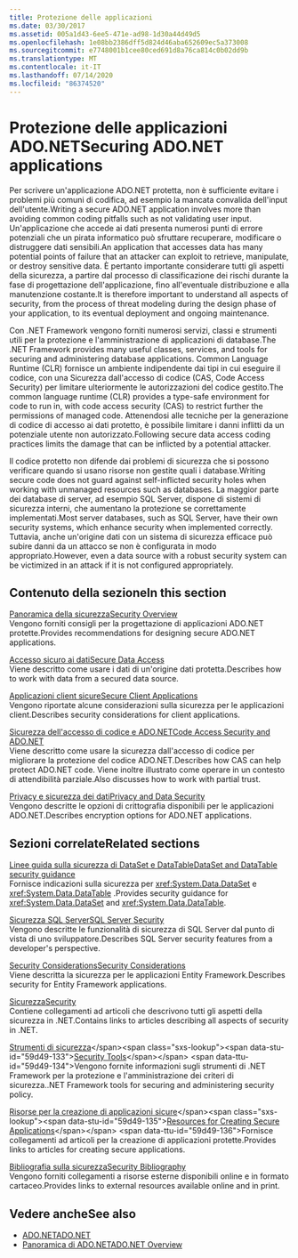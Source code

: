 ```yaml
---
title: Protezione delle applicazioni
ms.date: 03/30/2017
ms.assetid: 005a1d43-6ee5-471e-ad98-1d30a44d49d5
ms.openlocfilehash: 1e08bb2386dff5d824d46aba652609ec5a373008
ms.sourcegitcommit: e7748001b1cee80ced691d8a76ca814c0b02dd9b
ms.translationtype: MT
ms.contentlocale: it-IT
ms.lasthandoff: 07/14/2020
ms.locfileid: "86374520"
---
```

# <a name="securing-adonet-applications"></a><span data-ttu-id="59d49-102">Protezione delle applicazioni ADO.NET</span><span class="sxs-lookup"><span data-stu-id="59d49-102">Securing ADO.NET applications</span></span>

<span data-ttu-id="59d49-103">Per scrivere un'applicazione ADO.NET protetta, non è sufficiente evitare i problemi più comuni di codifica, ad esempio la mancata convalida dell'input dell'utente.</span><span class="sxs-lookup"><span data-stu-id="59d49-103">Writing a secure ADO.NET application involves more than avoiding common coding pitfalls such as not validating user input.</span></span> <span data-ttu-id="59d49-104">Un'applicazione che accede ai dati presenta numerosi punti di errore potenziali che un pirata informatico può sfruttare recuperare, modificare o distruggere dati sensibili.</span><span class="sxs-lookup"><span data-stu-id="59d49-104">An application that accesses data has many potential points of failure that an attacker can exploit to retrieve, manipulate, or destroy sensitive data.</span></span> <span data-ttu-id="59d49-105">È pertanto importante considerare tutti gli aspetti della sicurezza, a partire dal processo di classificazione dei rischi durante la fase di progettazione dell'applicazione, fino all'eventuale distribuzione e alla manutenzione costante.</span><span class="sxs-lookup"><span data-stu-id="59d49-105">It is therefore important to understand all aspects of security, from the process of threat modeling during the design phase of your application, to its eventual deployment and ongoing maintenance.</span></span>  
  
<span data-ttu-id="59d49-106">Con .NET Framework vengono forniti numerosi servizi, classi e strumenti utili per la protezione e l'amministrazione di applicazioni di database.</span><span class="sxs-lookup"><span data-stu-id="59d49-106">The .NET Framework provides many useful classes, services, and tools for securing and administering database applications.</span></span> <span data-ttu-id="59d49-107">Common Language Runtime (CLR) fornisce un ambiente indipendente dai tipi in cui eseguire il codice, con una Sicurezza dall'accesso di codice (CAS, Code Access Security) per limitare ulteriormente le autorizzazioni del codice gestito.</span><span class="sxs-lookup"><span data-stu-id="59d49-107">The common language runtime (CLR) provides a type-safe environment for code to run in, with code access security (CAS) to restrict further the permissions of managed code.</span></span> <span data-ttu-id="59d49-108">Attenendosi alle tecniche per la generazione di codice di accesso ai dati protetto, è possibile limitare i danni inflitti da un potenziale utente non autorizzato.</span><span class="sxs-lookup"><span data-stu-id="59d49-108">Following secure data access coding practices limits the damage that can be inflicted by a potential attacker.</span></span>  
  
<span data-ttu-id="59d49-109">Il codice protetto non difende dai problemi di sicurezza che si possono verificare quando si usano risorse non gestite quali i database.</span><span class="sxs-lookup"><span data-stu-id="59d49-109">Writing secure code does not guard against self-inflicted security holes when working with unmanaged resources such as databases.</span></span> <span data-ttu-id="59d49-110">La maggior parte dei database di server, ad esempio SQL Server, dispone di sistemi di sicurezza interni, che aumentano la protezione se correttamente implementati.</span><span class="sxs-lookup"><span data-stu-id="59d49-110">Most server databases, such as SQL Server, have their own security systems, which enhance security when implemented correctly.</span></span> <span data-ttu-id="59d49-111">Tuttavia, anche un'origine dati con un sistema di sicurezza efficace può subire danni da un attacco se non è configurata in modo appropriato.</span><span class="sxs-lookup"><span data-stu-id="59d49-111">However, even a data source with a robust security system can be victimized in an attack if it is not configured appropriately.</span></span>  
  
## <a name="in-this-section"></a><span data-ttu-id="59d49-112">Contenuto della sezione</span><span class="sxs-lookup"><span data-stu-id="59d49-112">In this section</span></span>

 [<span data-ttu-id="59d49-113">Panoramica della sicurezza</span><span class="sxs-lookup"><span data-stu-id="59d49-113">Security Overview</span></span>](security-overview.md)  
 <span data-ttu-id="59d49-114">Vengono forniti consigli per la progettazione di applicazioni ADO.NET protette.</span><span class="sxs-lookup"><span data-stu-id="59d49-114">Provides recommendations for designing secure ADO.NET applications.</span></span>  
  
 [<span data-ttu-id="59d49-115">Accesso sicuro ai dati</span><span class="sxs-lookup"><span data-stu-id="59d49-115">Secure Data Access</span></span>](secure-data-access.md)  
 <span data-ttu-id="59d49-116">Viene descritto come usare i dati di un'origine dati protetta.</span><span class="sxs-lookup"><span data-stu-id="59d49-116">Describes how to work with data from a secured data source.</span></span>  
  
 [<span data-ttu-id="59d49-117">Applicazioni client sicure</span><span class="sxs-lookup"><span data-stu-id="59d49-117">Secure Client Applications</span></span>](secure-client-applications.md)  
 <span data-ttu-id="59d49-118">Vengono riportate alcune considerazioni sulla sicurezza per le applicazioni client.</span><span class="sxs-lookup"><span data-stu-id="59d49-118">Describes security considerations for client applications.</span></span>  
  
 [<span data-ttu-id="59d49-119">Sicurezza dell'accesso di codice e ADO.NET</span><span class="sxs-lookup"><span data-stu-id="59d49-119">Code Access Security and ADO.NET</span></span>](code-access-security.md)  
 <span data-ttu-id="59d49-120">Viene descritto come usare la sicurezza dall'accesso di codice per migliorare la protezione del codice ADO.NET.</span><span class="sxs-lookup"><span data-stu-id="59d49-120">Describes how CAS can help protect ADO.NET code.</span></span> <span data-ttu-id="59d49-121">Viene inoltre illustrato come operare in un contesto di attendibilità parziale.</span><span class="sxs-lookup"><span data-stu-id="59d49-121">Also discusses how to work with partial trust.</span></span>  
  
 [<span data-ttu-id="59d49-122">Privacy e sicurezza dei dati</span><span class="sxs-lookup"><span data-stu-id="59d49-122">Privacy and Data Security</span></span>](privacy-and-data-security.md)  
 <span data-ttu-id="59d49-123">Vengono descritte le opzioni di crittografia disponibili per le applicazioni ADO.NET.</span><span class="sxs-lookup"><span data-stu-id="59d49-123">Describes encryption options for ADO.NET applications.</span></span>  
  
## <a name="related-sections"></a><span data-ttu-id="59d49-124">Sezioni correlate</span><span class="sxs-lookup"><span data-stu-id="59d49-124">Related sections</span></span>

 [<span data-ttu-id="59d49-125">Linee guida sulla sicurezza di DataSet e DataTable</span><span class="sxs-lookup"><span data-stu-id="59d49-125">DataSet and DataTable security guidance</span></span>](dataset-datatable-dataview/security-guidance.md)  
 <span data-ttu-id="59d49-126">Fornisce indicazioni sulla sicurezza per <xref:System.Data.DataSet> e <xref:System.Data.DataTable> .</span><span class="sxs-lookup"><span data-stu-id="59d49-126">Provides security guidance for <xref:System.Data.DataSet> and <xref:System.Data.DataTable>.</span></span>

 [<span data-ttu-id="59d49-127">Sicurezza SQL Server</span><span class="sxs-lookup"><span data-stu-id="59d49-127">SQL Server Security</span></span>](./sql/sql-server-security.md)  
 <span data-ttu-id="59d49-128">Vengono descritte le funzionalità di sicurezza di SQL Server dal punto di vista di uno sviluppatore.</span><span class="sxs-lookup"><span data-stu-id="59d49-128">Describes SQL Server security features from a developer's perspective.</span></span>  
  
 [<span data-ttu-id="59d49-129">Security Considerations</span><span class="sxs-lookup"><span data-stu-id="59d49-129">Security Considerations</span></span>](./ef/security-considerations.md)  
 <span data-ttu-id="59d49-130">Viene descritta la sicurezza per le applicazioni Entity Framework.</span><span class="sxs-lookup"><span data-stu-id="59d49-130">Describes security for Entity Framework applications.</span></span>  
  
 [<span data-ttu-id="59d49-131">Sicurezza</span><span class="sxs-lookup"><span data-stu-id="59d49-131">Security</span></span>](../../../standard/security/index.md)  
 <span data-ttu-id="59d49-132">Contiene collegamenti ad articoli che descrivono tutti gli aspetti della sicurezza in .NET.</span><span class="sxs-lookup"><span data-stu-id="59d49-132">Contains links to articles describing all aspects of security in .NET.</span></span>  
  
 <span data-ttu-id="59d49-133">[Strumenti di sicurezza](https://docs.microsoft.com/previous-versions/visualstudio/visual-studio-2008/7w3fd0wb(v=vs.90))</span><span class="sxs-lookup"><span data-stu-id="59d49-133">[Security Tools](https://docs.microsoft.com/previous-versions/visualstudio/visual-studio-2008/7w3fd0wb(v=vs.90))</span></span>  
 <span data-ttu-id="59d49-134">Vengono fornite informazioni sugli strumenti di .NET Framework per la protezione e l'amministrazione dei criteri di sicurezza.</span><span class="sxs-lookup"><span data-stu-id="59d49-134">.NET Framework tools for securing and administering security policy.</span></span>  
  
 <span data-ttu-id="59d49-135">[Risorse per la creazione di applicazioni sicure](https://docs.microsoft.com/previous-versions/visualstudio/visual-studio-2010/ms165101(v=vs.100))</span><span class="sxs-lookup"><span data-stu-id="59d49-135">[Resources for Creating Secure Applications](https://docs.microsoft.com/previous-versions/visualstudio/visual-studio-2010/ms165101(v=vs.100))</span></span>  
 <span data-ttu-id="59d49-136">Fornisce collegamenti ad articoli per la creazione di applicazioni protette.</span><span class="sxs-lookup"><span data-stu-id="59d49-136">Provides links to articles for creating secure applications.</span></span>  
  
 [<span data-ttu-id="59d49-137">Bibliografia sulla sicurezza</span><span class="sxs-lookup"><span data-stu-id="59d49-137">Security Bibliography</span></span>](/visualstudio/ide/securing-applications)  
 <span data-ttu-id="59d49-138">Vengono forniti collegamenti a risorse esterne disponibili online e in formato cartaceo.</span><span class="sxs-lookup"><span data-stu-id="59d49-138">Provides links to external resources available online and in print.</span></span>  
  
## <a name="see-also"></a><span data-ttu-id="59d49-139">Vedere anche</span><span class="sxs-lookup"><span data-stu-id="59d49-139">See also</span></span>

- [<span data-ttu-id="59d49-140">ADO.NET</span><span class="sxs-lookup"><span data-stu-id="59d49-140">ADO.NET</span></span>](index.md)
- [<span data-ttu-id="59d49-141">Panoramica di ADO.NET</span><span class="sxs-lookup"><span data-stu-id="59d49-141">ADO.NET Overview</span></span>](ado-net-overview.md)
